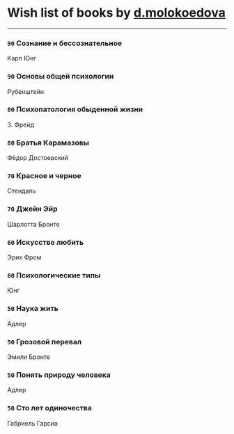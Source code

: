 # Wish list of books by [d.molokoedova](http://vk.com/id152183909)
---

### `90` Сознание и бессознательное
Карл Юнг

### `90` Основы общей психологии
Рубенштейн

### `80` Психопатология обыденной жизни
З. Фрейд

### `80` Братья Карамазовы
Фёдор Достоевский

### `70` Красное и черное
Стендаль

### `70` Джейн Эйр
Шарлотта Бронте

### `60` Искусство любить
Эрих Фром

### `60` Психологические типы
Юнг

### `50` Наука жить
Адлер

### `50` Грозовой перевал
Эмили Бронте

### `50` Понять природу человека
Адлер

### `50` Сто лет одиночества
Габриель Гарсиа

